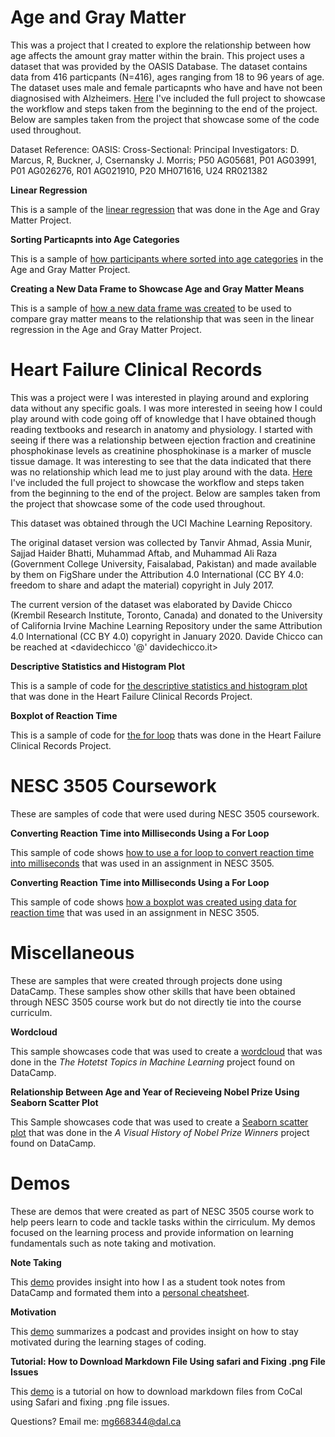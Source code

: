 # Age and Gray Matter 
This was a project that I created to explore the relationship between how age affects the amount gray matter within the brain. This project uses  a dataset that was provided by the OASIS Database. The dataset contains data from 416 particpants (N=416), ages ranging from 18 to 96 years of age. The dataset uses male and female particapnts who have and have not been diagnosised with Alzheimers. [Here](age_gmv.md) I've included the full project to showcase the workflow and steps taken from the beginning to the end of the project. Below are samples taken from the project that showcase some of the code used throughout. 

Dataset Reference: OASIS: Cross-Sectional: Principal Investigators: D. Marcus, R, Buckner, J, Csernansky J. Morris; P50 AG05681, P01 AG03991, P01 AG026276, R01 AG021910, P20 MH071616, U24 RR021382

**Linear Regression** 

This is a sample of the [linear regression](linear_regression_agm.md) that was done in the Age and Gray Matter Project. 

**Sorting Particapnts into Age Categories**

This is a sample of [how participants where sorted into age categories](age_cat.md) in the Age and Gray Matter Project. 

**Creating a New Data Frame to Showcase Age and Gray Matter Means**

This is a sample of [how a new data frame was created](new_dataframe_agm.md) to be used to compare gray matter means to the relationship that was seen in the linear regression in the Age and Gray Matter Project.

# Heart Failure Clinical Records
This was a project were I was interested in playing around and exploring data without any specific goals. I was more interested in seeing how I could play around with code going off of knowledge that I have obtained though reading textbooks and research in anatomy and physiology. I started with seeing if there was a relationship between ejection fraction and creatinine phosphokinase levels as creatinine phosphokinase is a marker of muscle tissue damage. It was interesting to see that the data indicated that there was no relationship which lead me to just play around with the data. [Here](heart_failure.md) I've included the full project to showcase the workflow and steps taken from the beginning to the end of the project. Below are samples taken from the project that showcase some of the code used throughout.

This dataset was obtained through the UCI Machine Learning Repository.

The original dataset version was collected by Tanvir Ahmad, Assia Munir, Sajjad Haider Bhatti, Muhammad Aftab, and Muhammad Ali Raza (Government College University, Faisalabad, Pakistan) and made available by them on FigShare under the Attribution 4.0 International (CC BY 4.0: freedom to share and adapt the material) copyright in July 2017. 

The current version of the dataset was elaborated by Davide Chicco (Krembil Research Institute, Toronto, Canada) and donated to the University of California Irvine Machine Learning Repository under the same Attribution 4.0 International (CC BY 4.0) copyright in January 2020. Davide Chicco can be reached at <davidechicco '@' davidechicco.it>

**Descriptive Statistics and Histogram Plot** 

This is a sample of code for [the descriptive statistics and histogram plot](seaborn_stats.md) that was done in the Heart Failure Clinical Records Project.

**Boxplot of Reaction Time** 

This is a sample of code for [the for loop](levels_loop.md) thats was done in the Heart Failure Clinical Records Project.

# NESC 3505 Coursework #
These are samples of code that were used during NESC 3505 coursework.

**Converting Reaction Time into Milliseconds Using a For Loop**

This sample of code shows [how to use a for loop to convert reaction time into milliseconds](rt_for_loop.md) that was used in an assignment in NESC 3505.

**Converting Reaction Time into Milliseconds Using a For Loop**

This sample of code shows [how a boxplot was created using data for reaction time](box_plot.md) that was used in an assignment in NESC 3505. 

# Miscellaneous
These are samples that were created through projects done using DataCamp. These samples show other skills that have been obtained through NESC 3505 course work but do not directly tie into the course curriculm.

**Wordcloud** 

This sample showcases code that was used to create a [wordcloud](wordcloud.md) that was done in the *The Hotetst Topics in Machine Learning* project found on DataCamp.

**Relationship Between Age and Year of Recieveing Nobel Prize Using Seaborn Scatter Plot** 

This Sample showcases code that was used to create a [Seaborn scatter plot](age_nobel_winners-3.md) that was done in the *A Visual History of Nobel Prize Winners* project found on DataCamp.

# Demos
These are demos that were created as part of NESC 3505 course work to help peers learn to code and tackle tasks within the cirriculum. My demos focused on the learning process and provide information on learning fundamentals such as note taking and motivation. 

**Note Taking** 

This [demo](taking_notes.pdf) provides insight into how I as a student took notes from DataCamp and formated them into a [personal cheatsheet](matplotlib_notes.pdf).

**Motivation** 

This [demo](motivation.pdf) summarizes a podcast and provides insight on how to stay motivated during the learning stages of coding. 

**Tutorial: How to Download Markdown File Using safari and Fixing .png File Issues** 

This [demo](downloading_markdown.pdf) is a tutorial on how to download markdown files from CoCal using Safari and fixing .png file issues. 
 













Questions? Email me:
[mg668344@dal.ca](mailto:mg668344@dal.ca)
